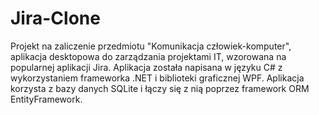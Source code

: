 # Jira-Clone
Projekt na zaliczenie przedmiotu "Komunikacja człowiek-komputer", aplikacja desktopowa do zarządzania projektami IT, wzorowana na popularnej aplikacji Jira.
Aplikacja została napisana w języku C# z wykorzystaniem frameworka .NET i biblioteki graficznej WPF.
Aplikacja korzysta z bazy danych SQLite i łączy się z nią poprzez framework ORM EntityFramework.
